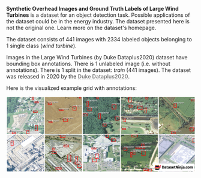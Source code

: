 **Synthetic Overhead Images and Ground Truth Labels of Large Wind Turbines** is a dataset for an object detection task. Possible applications of the dataset could be in the energy industry. The dataset presented here is not the original one. Learn more on the dataset's homepage.

The dataset consists of 441 images with 2334 labeled objects belonging to 1 single class (*wind turbine*).

Images in the Large Wind Turbines (by Duke Dataplus2020) dataset have bounding box annotations. There is 1 unlabeled image (i.e. without annotations). There is 1 split in the dataset: *train* (441 images). The dataset was released in 2020 by the <span style="font-weight: 600; color: grey; border-bottom: 1px dashed #d3d3d3;">Duke Dataplus2020</span>.

Here is the visualized example grid with annotations:

<img src="https://github.com/dataset-ninja/synthetic-overhead-images-and-ground-truth-Labels-of-large-wind-turbines/raw/main/visualizations/horizontal_grid.png">
